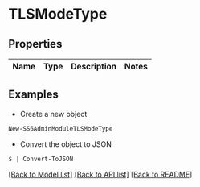 # TLSModeType
## Properties

Name | Type | Description | Notes
------------ | ------------- | ------------- | -------------

## Examples

- Create a new object
```powershell
New-SS6AdminModuleTLSModeType 
```

- Convert the object to JSON
```powershell
$ | Convert-ToJSON
```


[[Back to Model list]](../README.md#documentation-for-models) [[Back to API list]](../README.md#documentation-for-api-endpoints) [[Back to README]](../README.md)

